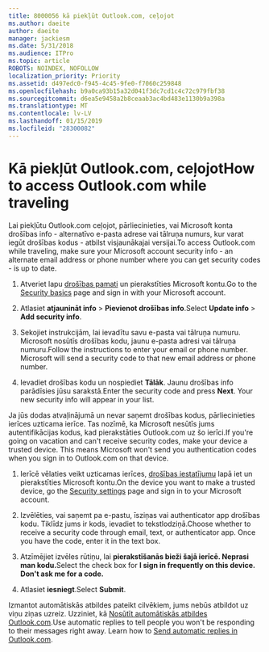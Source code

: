 ```yaml
---
title: 8000056 kā piekļūt Outlook.com, ceļojot
ms.author: daeite
author: daeite
manager: jackiesm
ms.date: 5/31/2018
ms.audience: ITPro
ms.topic: article
ROBOTS: NOINDEX, NOFOLLOW
localization_priority: Priority
ms.assetid: d497edc0-f945-4c45-9fe0-f7060c259848
ms.openlocfilehash: b9a0ca93b15a32d041f3dc7cd1c4c72c979fbf38
ms.sourcegitcommit: d6ea5e9458a2b8ceaab3ac4bd483e1130b9a398a
ms.translationtype: MT
ms.contentlocale: lv-LV
ms.lasthandoff: 01/15/2019
ms.locfileid: "28300082"
---
```

# <a name="how-to-access-outlookcom-while-traveling"></a><span data-ttu-id="1d72c-102">Kā piekļūt Outlook.com, ceļojot</span><span class="sxs-lookup"><span data-stu-id="1d72c-102">How to access Outlook.com while traveling</span></span>

<span data-ttu-id="1d72c-103">Lai piekļūtu Outlook.com ceļojot, pārliecinieties, vai Microsoft konta drošības info - alternatīvo e-pasta adrese vai tālruņa numurs, kur varat iegūt drošības kodus - atbilst visjaunākajai versijai.</span><span class="sxs-lookup"><span data-stu-id="1d72c-103">To access Outlook.com while traveling, make sure your Microsoft account security info - an alternate email address or phone number where you can get security codes - is up to date.</span></span>
  
1. <span data-ttu-id="1d72c-104">Atveriet lapu [drošības pamati](https://go.microsoft.com/fwlink/p/?linkid=842325) un pierakstīties Microsoft kontu.</span><span class="sxs-lookup"><span data-stu-id="1d72c-104">Go to the [Security basics](https://go.microsoft.com/fwlink/p/?linkid=842325) page and sign in with your Microsoft account.</span></span> 
    
2. <span data-ttu-id="1d72c-105">Atlasiet **atjaunināt info** \> **Pievienot drošības info**.</span><span class="sxs-lookup"><span data-stu-id="1d72c-105">Select **Update info** \> **Add security info**.</span></span> 
    
3. <span data-ttu-id="1d72c-p101">Sekojiet instrukcijām, lai ievadītu savu e-pasta vai tālruņa numuru. Microsoft nosūtīs drošības kodu, jaunu e-pasta adresi vai tālruņa numuru.</span><span class="sxs-lookup"><span data-stu-id="1d72c-p101">Follow the instructions to enter your email or phone number. Microsoft will send a security code to that new email address or phone number.</span></span>
    
4. <span data-ttu-id="1d72c-p102">Ievadiet drošības kodu un nospiediet **Tālāk**. Jaunu drošības info parādīsies jūsu sarakstā.</span><span class="sxs-lookup"><span data-stu-id="1d72c-p102">Enter the security code and press **Next**. Your new security info will appear in your list.</span></span> 
    
<span data-ttu-id="1d72c-p103">Ja jūs dodas atvaļinājumā un nevar saņemt drošības kodus, pārliecinieties ierīces uzticama ierīce. Tas nozīmē, ka Microsoft nesūtīs jums autentifikācijas kodus, kad pierakstāties Outlook.com uz šo ierīci.</span><span class="sxs-lookup"><span data-stu-id="1d72c-p103">If you're going on vacation and can't receive security codes, make your device a trusted device. This means Microsoft won't send you authentication codes when you sign in to Outlook.com on that device.</span></span>
  
1. <span data-ttu-id="1d72c-112">Ierīcē vēlaties veikt uzticamas ierīces, [drošības iestatījumu](https://go.microsoft.com/fwlink/p/?linkid=2002000&amp;clcid=0x409) lapā iet un pierakstīties Microsoft kontu.</span><span class="sxs-lookup"><span data-stu-id="1d72c-112">On the device you want to make a trusted device, go the [Security settings](https://go.microsoft.com/fwlink/p/?linkid=2002000&amp;clcid=0x409) page and sign in to your Microsoft account.</span></span> 
    
2. <span data-ttu-id="1d72c-p104">Izvēlēties, vai saņemt pa e-pastu, īsziņas vai authenticator app drošības kodu. Tiklīdz jums ir kods, ievadiet to tekstlodziņā.</span><span class="sxs-lookup"><span data-stu-id="1d72c-p104">Choose whether to receive a security code through email, text, or authenticator app. Once you have the code, enter it in the text box.</span></span>
    
3. <span data-ttu-id="1d72c-115">Atzīmējiet izvēles rūtiņu, lai **pierakstīšanās bieži šajā ierīcē. Neprasi man kodu.**</span><span class="sxs-lookup"><span data-stu-id="1d72c-115">Select the check box for **I sign in frequently on this device. Don't ask me for a code.**</span></span>
    
4. <span data-ttu-id="1d72c-116">Atlasiet **iesniegt**.</span><span class="sxs-lookup"><span data-stu-id="1d72c-116">Select **Submit**.</span></span> 
    
<span data-ttu-id="1d72c-p105">Izmantot automātiskās atbildes pateikt cilvēkiem, jums nebūs atbildot uz viņu ziņas uzreiz. Uzziniet, kā [Nosūtīt automātiskās atbildes Outlook.com](https://go.microsoft.com/fwlink/p/?linkid=2002100&amp;clcid=0x409).</span><span class="sxs-lookup"><span data-stu-id="1d72c-p105">Use automatic replies to tell people you won't be responding to their messages right away. Learn how to [Send automatic replies in Outlook.com](https://go.microsoft.com/fwlink/p/?linkid=2002100&amp;clcid=0x409).</span></span>
  

